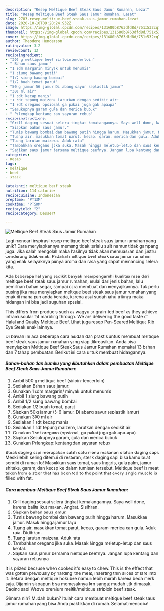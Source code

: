 ```yaml
---
description: "Resep Meltique Beef Steak Saus Jamur Rumahan, Lezat"
title: "Resep Meltique Beef Steak Saus Jamur Rumahan, Lezat"
slug: 2783-resep-meltique-beef-steak-saus-jamur-rumahan-lezat
date: 2020-10-10T09:28:24.932Z
image: https://img-global.cpcdn.com/recipes/131680b8763dfd8d/751x532cq70/meltique-beef-steak-saus-jamur-rumahan-foto-resep-utama.jpg
thumbnail: https://img-global.cpcdn.com/recipes/131680b8763dfd8d/751x532cq70/meltique-beef-steak-saus-jamur-rumahan-foto-resep-utama.jpg
cover: https://img-global.cpcdn.com/recipes/131680b8763dfd8d/751x532cq70/meltique-beef-steak-saus-jamur-rumahan-foto-resep-utama.jpg
author: Theodore Henderson
ratingvalue: 3.2
reviewcount: 13
recipeingredient:
- "500 g meltique beef sirlointenderloin"
- " Bahan saus jamur"
- "1 sdm margarin minyak untuk menumis"
- "1 siung bawang putih"
- "1/2 siung bawang bombai"
- "1/2 buah tomat parut"
- "50 g jamur 56 jamur Di abang sayur seplastik jamur"
- "300 ml air"
- "1 sdt kecap manis"
- "1 sdt tepung maizena larutkan dengan sedikit air"
- "1 sdt oregano opsional ga pakai juga gak apaapa"
- "Secukupnya garam gula dan merica bubuk"
- " Pelengkap kentang dan sayuran rebus"
recipeinstructions:
- "Grill daging sesuai selera tingkat kematangannya. Saya well done, karena balita ikut makan. Angkat. Sisihkan."
- "Siapkan bahan saus jamur."
- "Tumis bawang bombai dan bawang putih hingga harum. Masukkan jamur. Masak hingga jamur layu"
- "Tuang air, masukkan tomat parut, kecap, garam, merica dan gula. Aduk rata. Didihkan."
- "Tuang larutan maizena. Aduk rata"
- "Tambahkan oregano jika suka. Masak hingga meletup-letup dan saus kental."
- "Sajikan saus jamur bersama meltique beefnya. Jangan lupa kentang dan sayuran rebusnya"
categories:
- Resep
tags:
- meltique
- beef
- steak

katakunci: meltique beef steak 
nutrition: 114 calories
recipecuisine: Indonesian
preptime: "PT13M"
cooktime: "PT50M"
recipeyield: "2"
recipecategory: Dessert

---
```



![Meltique Beef Steak Saus Jamur Rumahan](https://img-global.cpcdn.com/recipes/131680b8763dfd8d/751x532cq70/meltique-beef-steak-saus-jamur-rumahan-foto-resep-utama.jpg)

Lagi mencari inspirasi resep meltique beef steak saus jamur rumahan yang unik? Cara menyiapkannya memang tidak terlalu sulit namun tidak gampang juga. Jika salah mengolah maka hasilnya tidak akan memuaskan dan justru cenderung tidak enak. Padahal meltique beef steak saus jamur rumahan yang enak selayaknya punya aroma dan rasa yang dapat memancing selera kita.

Ada beberapa hal yang sedikit banyak mempengaruhi kualitas rasa dari meltique beef steak saus jamur rumahan, mulai dari jenis bahan, lalu pemilihan bahan segar, sampai cara membuat dan menyajikannya. Tak perlu pusing jika mau menyiapkan meltique beef steak saus jamur rumahan yang enak di mana pun anda berada, karena asal sudah tahu triknya maka hidangan ini bisa jadi suguhan spesial.

This differs from products such as wagyu or grain-fed beef as they achieve intramuscular fat marbling through. We are delivering the good taste of Halal and Quality Meltique Beef. Lihat juga resep Pan-Seared Meltique Rib Eye Steak enak lainnya.


Di bawah ini ada beberapa cara mudah dan praktis untuk membuat meltique beef steak saus jamur rumahan yang siap dikreasikan. Anda bisa menyiapkan Meltique Beef Steak Saus Jamur Rumahan memakai 13 bahan dan 7 tahap pembuatan. Berikut ini cara untuk membuat hidangannya.

<!--inarticleads1-->

##### Bahan-bahan dan bumbu yang dibutuhkan dalam pembuatan Meltique Beef Steak Saus Jamur Rumahan:

1. Ambil 500 g meltique beef (sirloin-tenderloin)
1. Sediakan  Bahan saus jamur:
1. Gunakan 1 sdm margarin/ minyak untuk menumis
1. Ambil 1 siung bawang putih
1. Ambil 1/2 siung bawang bombai
1. Sediakan 1/2 buah tomat, parut
1. Siapkan 50 g jamur (5-6 jamur. Di abang sayur seplastik jamur)
1. Gunakan 300 ml air
1. Sediakan 1 sdt kecap manis
1. Sediakan 1 sdt tepung maizena, larutkan dengan sedikit air
1. Gunakan 1 sdt oregano (opsional, ga pakai juga gak apa-apa)
1. Siapkan Secukupnya garam, gula dan merica bubuk
1. Gunakan  Pelengkap: kentang dan sayuran rebus


Steak daging sapi merupakan salah satu menu makanan olahan daging sapi. Meski lebih sering ditemui di restoran, steak daging sapi bisa kamu buat sendiri di rumah lo! Masukkan saus tomat, saus Inggris, gula palm, jamur shitake, garam, dan kecap ke dalam tumisan tersebut. Meltique beef is meat taken from a steer that has been fed to the point that every single muscle is filled with fat. 

<!--inarticleads2-->

##### Cara membuat Meltique Beef Steak Saus Jamur Rumahan:

1. Grill daging sesuai selera tingkat kematangannya. Saya well done, karena balita ikut makan. Angkat. Sisihkan.
1. Siapkan bahan saus jamur.
1. Tumis bawang bombai dan bawang putih hingga harum. Masukkan jamur. Masak hingga jamur layu
1. Tuang air, masukkan tomat parut, kecap, garam, merica dan gula. Aduk rata. Didihkan.
1. Tuang larutan maizena. Aduk rata
1. Tambahkan oregano jika suka. Masak hingga meletup-letup dan saus kental.
1. Sajikan saus jamur bersama meltique beefnya. Jangan lupa kentang dan sayuran rebusnya


It is prized because when cooked it&#39;s easy to chew. This is the effect that was gotten previously by &#39;larding&#39; the meat, inserting thin slices of lard into it. Setara dengan meltique hokubee namun lebih murah karena beda merk saja. Dijamin siapapun bisa memasaknya krn sangat mudah utk dimasak. Daging sapi Wagyu premium meltik/meltique striploin beef steak. 

Gimana nih? Mudah bukan? Itulah cara membuat meltique beef steak saus jamur rumahan yang bisa Anda praktikkan di rumah. Selamat mencoba!
